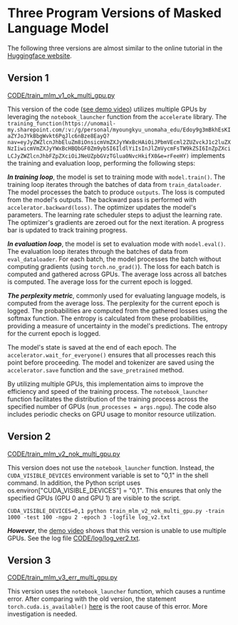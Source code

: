 # Three Program Versions of Masked Language Model 

The following three versions are almost similar to the online tutorial in the [Huggingface website](https://huggingface.co/learn/nlp-course/en/chapter7/3?fw=pt).

## Version 1

[CODE/train_mlm_v1_ok_multi_gpu.py](https://github.com/unose/masked_lang_model/blob/main/CODE/train_mlm_v1_ok_multi_gpu.py)

This version of the code ([see demo video]()) utilizes multiple GPUs by leveraging the `notebook_launcher` function from the `accelerate` library. The `training_function(https://unomail-my.sharepoint.com/:v:/g/personal/myoungkyu_unomaha_edu/Edoy9g3mBkhEsKIaZYJoJYkBbgWvkt6PqJlc6nBze8EayQ?nav=eyJyZWZlcnJhbEluZm8iOnsicmVmZXJyYWxBcHAiOiJPbmVEcml2ZUZvckJ1c2luZXNzIiwicmVmZXJyYWxBcHBQbGF0Zm9ybSI6IldlYiIsInJlZmVycmFsTW9kZSI6InZpZXciLCJyZWZlcnJhbFZpZXciOiJNeUZpbGVzTGlua0NvcHkifX0&e=rFeeHY)` implements the training and evaluation loop, performing the following steps:

***In training loop***, the model is set to training mode with `model.train()`. The training loop iterates through the batches of data from `train_dataloader`. The model processes the batch to produce `outputs`. The loss is computed from the model's outputs.
The backward pass is performed with `accelerator.backward(loss)`.
The optimizer updates the model's parameters.
The learning rate scheduler steps to adjust the learning rate.
The optimizer's gradients are zeroed out for the next iteration.
A progress bar is updated to track training progress.

***In evaluation loop***, the model is set to evaluation mode with `model.eval()`.
The evaluation loop iterates through the batches of data from `eval_dataloader`.
For each batch, the model processes the batch without computing gradients (using `torch.no_grad()`).
The loss for each batch is computed and gathered across GPUs.
The average loss across all batches is computed.
The average loss for the current epoch is logged.

***The perplexity metric***, commonly used for evaluating language models, is computed from the average loss.
The perplexity for the current epoch is logged.
The probabilities are computed from the gathered losses using the softmax function.
The entropy is calculated from these probabilities, providing a measure of uncertainty in the model's predictions.
The entropy for the current epoch is logged.

The model's state is saved at the end of each epoch.
The `accelerator.wait_for_everyone()` ensures that all processes reach this point before proceeding.
The model and tokenizer are saved using the `accelerator.save` function and the `save_pretrained` method.

By utilizing multiple GPUs, this implementation aims to improve the efficiency and speed of the training process. The `notebook_launcher` function facilitates the distribution of the training process across the specified number of GPUs (`num_processes = args.ngpu`). The code also includes periodic checks on GPU usage to monitor resource utilization.


## Version 2

[CODE/train_mlm_v2_nok_multi_gpu.py](https://github.com/unose/masked_lang_model/blob/main/CODE/train_mlm_v2_nok_multi_gpu.py)

This version does not use the `notebook_launcher` function. Instead, the `CUDA_VISIBLE_DEVICES` environment variable is set to "0,1" in the shell command. In addition, the Python script uses os.environ["CUDA_VISIBLE_DEVICES"] = "0,1". This ensures that only the specified GPUs (GPU 0 and GPU 1) are visible to the script.

```
CUDA_VISIBLE_DEVICES=0,1 python train_mlm_v2_nok_multi_gpu.py -train 1000 -test 100 -ngpu 2 -epoch 3 -logfile log_v2.txt
```

***However***, the [demo video](https://unomail-my.sharepoint.com/:v:/g/personal/myoungkyu_unomaha_edu/EZASbkSzTTJImGI_nsfEwT4B8kH358eeYl_8QE_e6jM0-g?nav=eyJyZWZlcnJhbEluZm8iOnsicmVmZXJyYWxBcHAiOiJPbmVEcml2ZUZvckJ1c2luZXNzIiwicmVmZXJyYWxBcHBQbGF0Zm9ybSI6IldlYiIsInJlZmVycmFsTW9kZSI6InZpZXciLCJyZWZlcnJhbFZpZXciOiJNeUZpbGVzTGlua0NvcHkifX0&e=nTaAkG) shows that this version is unable to use multiple GPUs.  See the log file [CODE/log/log_ver2.txt](https://github.com/unose/masked_lang_model/blob/main/CODE/log/log_ver2.txt).


## Version 3

[CODE/train_mlm_v3_err_multi_gpu.py](https://github.com/unose/masked_lang_model/blob/main/CODE/train_mlm_v3_err_multi_gpu.py)

This version uses the `notebook_launcher` function, which causes a runtime error. After comparing with the old version, the statement `torch.cuda.is_available()` [here](https://github.com/unose/masked_lang_model/blob/main/CODE/train_mlm_v3_err_multi_gpu.py:L74) is the root cause of this error. More investigation is needed.

